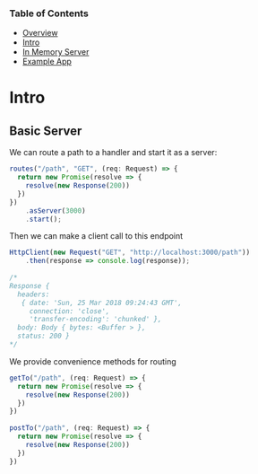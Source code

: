 ### Table of Contents

- [Overview](/http4js)
- [Intro](/http4js/Intro)
- [In Memory Server](/http4js/In-memory)
- [Example App](https://github.com/TomShacham/http4js-eg)

# Intro

## Basic Server

We can route a path to a handler and start it as a server:

```typescript
routes("/path", "GET", (req: Request) => {
  return new Promise(resolve => {
    resolve(new Response(200))
  })
})
    .asServer(3000)
    .start();
```

Then we can make a client call to this endpoint

```typescript
HttpClient(new Request("GET", "http://localhost:3000/path"))
    .then(response => console.log(response));
     
/*
Response {
  headers: 
   { date: 'Sun, 25 Mar 2018 09:24:43 GMT',
     connection: 'close',
     'transfer-encoding': 'chunked' },
  body: Body { bytes: <Buffer > },
  status: 200 }
*/
```

We provide convenience methods for routing

```typescript
getTo("/path", (req: Request) => {
  return new Promise(resolve => {
    resolve(new Response(200))
  })
})
 
postTo("/path", (req: Request) => {
  return new Promise(resolve => {
    resolve(new Response(200))
  })
})
```
